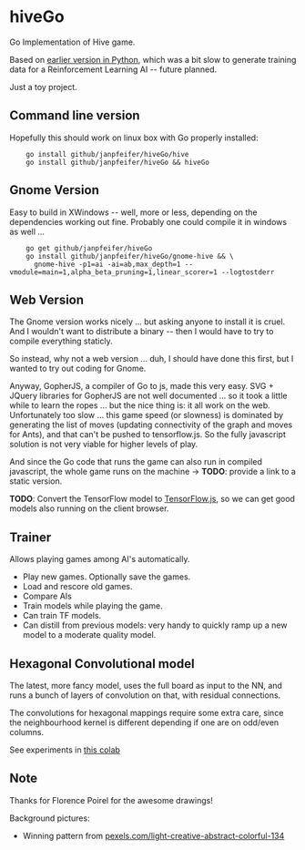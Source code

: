 # hiveGo

Go Implementation of Hive game.

Based on [earlier version in Python](https://github.com/makatony/hiveAI), which was a bit slow to generate training data for a Reinforcement Learning AI -- future planned.

Just a toy project.

## Command line version

Hopefully this should work on linux box with Go properly installed:

```
    go install github/janpfeifer/hiveGo/hive
    go install github/janpfeifer/hiveGo && hiveGo
```

## Gnome Version

Easy to build in XWindows -- well, more or less, depending on the dependencies working out fine. Probably one could compile it in windows as well ... 

```
    go get github/janpfeifer/hiveGo
    go install github/janpfeifer/hiveGo/gnome-hive && \
      gnome-hive -p1=ai -ai=ab,max_depth=1 --vmodule=main=1,alpha_beta_pruning=1,linear_scorer=1 --logtostderr
```

## Web Version

The Gnome version works nicely ... but asking anyone to install it is cruel. And I wouldn't want to distribute a binary -- then I would have to try to compile everything staticly.

So instead, why not a web version ... duh, I should have done this first, but I wanted to try out coding for Gnome.

Anyway, GopherJS, a compiler of Go to js, made this very easy. SVG + JQuery libraries for GopherJS are not well documented ... so it took a little while to learn the ropes ... but the nice thing is: it all work on the web. Unfortunately too slow ... this game speed (or slowness) is dominated by generating the list of moves (updating connectivity of the graph and moves for Ants), and that can't be pushed to tensorflow.js. So the fully javascript solution is not very viable for higher levels of play.

And since the Go code that runs the game can also run in compiled javascript, the whole game runs on the machine -> **TODO**: provide a link to a static version.


**TODO**: Convert the TensorFlow model to [TensorFlow.js](https://github.com/tensorflow/tfjs), so we can get good models also running on the client browser.

## Trainer

Allows playing games among AI's automatically. 

* Play new games. Optionally save the games.
* Load and rescore old games.
* Compare AIs
* Train models while playing the game.
* Can train TF models.
* Can distill from previous models: very handy to quickly ramp up a new model to a moderate quality model.

## Hexagonal Convolutional model

The latest, more fancy model, uses the full board as input to the NN, and
runs a bunch of layers of convolution on that, with residual connections.

The convolutions for hexagonal mappings require some extra care, since the
neighbourhood kernel is different depending if one are on odd/even columns.

See experiments in [this colab](https://colab.research.google.com/drive/1r4P5Uc3S5Lw3sznEVMrbF3H9HkskZH6S)

## Note

Thanks for Florence Poirel for the awesome drawings!

Background pictures:
* Winning pattern from [pexels.com/light-creative-abstract-colorful-134](https://www.pexels.com/photo/light-creative-abstract-colorful-134/)

